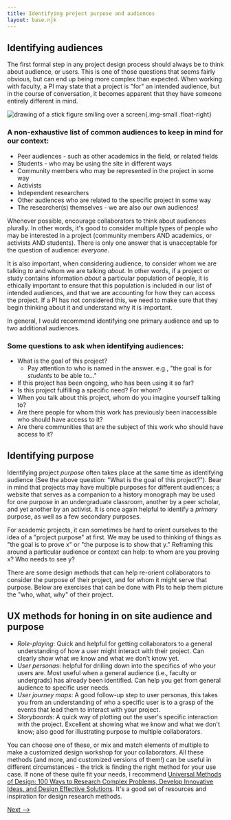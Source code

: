 ```yaml
---
title: Identifying project purpose and audiences
layout: base.njk
---
```


## Identifying audiences

The first formal step in any project design process should always be to think about audience, or users. This is one of those questions that seems fairly obvious, but can end up being more complex than expected. When working with faculty, a PI may state that a project is "for" an intended audience, but in the course of conversation, it becomes apparent that they have someone entirely different in mind. 

![drawing of a stick figure smiling over a screen](/ux-resources/assets/images/user.jpeg){.img-small .float-right}
### A non-exhaustive list of common audiences to keep in mind for our context:
- Peer audiences - such as other academics in the field, or related fields
- Students - who may be using the site in different ways
- Community members who may be represented in the project in some way
- Activists
- Independent researchers
- Other audiences who are related to the specific project in some way
- The researcher(s) themselves - we are also our own audiences!

Whenever possible, encourage collaborators to think about audiences plurally. In other words, it's good to consider multiple types of people who may be interested in a project (community members AND academics, or activists AND students). There is only one answer that is unacceptable for the question of audience: _everyone_.

It is also important, when considering audience, to consider whom we are talking _to_ and whom we are talking _about_. In other words, if a project or study contains information _about_ a particular population of people, it is ethically important to ensure that this population is included in our list of intended audiences, and that we are accounting for how they can access the project. If a PI has not considered this, we need to make sure that they begin thinking about it and understand why it is important.

In general, I would recommend identifying one primary audience and up to two additional audiences. 

### Some questions to ask when identifying audiences:
- What is the goal of this project?
	- Pay attention to who is named in the answer. e.g., "the goal is for _students_ to be able to..."
- If this project has been ongoing, who has been using it so far?
- Is this project fulfilling a specific need? For whom?
- When you talk about this project, whom do you imagine yourself talking to?
- Are there people for whom this work has previously been inaccessible who should have access to it?
- Are there communities that are the subject of this work who should have access to it?

## Identifying purpose

Identifying project _purpose_ often takes place at the same time as identifying audience (See the above question: "What is the goal of this project?"). Bear in mind that projects may have multiple purposes for different audiences; a website that serves as a companion to a history monograph may be used for one purpose in an undergraduate classroom, another by a peer scholar, and yet another by an activist. It is once again helpful to identify a _primary_ purpose, as well as a few secondary purposes.

For academic projects, it can sometimes be hard to orient ourselves to the idea of a "project purpose" at first. We may be used to thinking of things as "the goal is to prove x" or "the purpose is to show that y." Reframing this around a particular audience or context can help: to whom are you proving x? Who needs to see y?

There are some design methods that can help re-orient collaborators to consider the purpose of their project, and for whom it might serve that purpose. Below are exercises that can be done with PIs to help them picture the "who, what, why" of their project.

## UX methods for honing in on site audience and purpose
- _Role-playing_: Quick and helpful for getting collaborators to a general understanding of how a user might interact with their project. Can clearly show what we know and what we don't know yet.
- _User personas_: helpful for drilling down into the specifics of who your users are. Most useful when a general audience (i.e., faculty or undergrads) has already been identified. Can help you get from general audience to specific user needs.
- _User journey maps_: A good follow-up step to user personas, this takes you from an understanding of who a specific user is to a grasp of the events that lead them to interact with your project.
- _Storyboards_: A quick way of plotting out the user's specific interaction with the project. Excellent at showing what we know and what we don't know; also good for illustrating purpose to multiple collaborators.

You can choose one of these, or mix and match elements of multiple to make a customized design workshop for your collaborators. All these methods (and more, and customized versions of them!) can be useful in different circumstances - the trick is finding the right method for your use case. If none of these quite fit your needs, I recommend [Universal Methods of Design: 100 Ways to Research Complex Problems, Develop Innovative Ideas, and Design Effective Solutions](https://franklin.library.upenn.edu/catalog/FRANKLIN_9977059134203681). It's a good set of resources and inspiration for design research methods.


[Next -->](/ux-resources/prototyping)